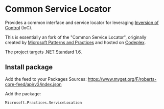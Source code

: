 # Common Service Locator

Provides a common interface and service locator for leveraging [Inversion of Control](https://en.wikipedia.org/wiki/Inversion_of_control) (IoC).

This is essentially an fork of the "Common Service Locator", originally created by [Microsoft Patterns and Practices](https://msdn.microsoft.com/en-us/library/ff921345.aspx) and hosted on [Codeplex](http://commonservicelocator.codeplex.com/).

The project targets [.NET Standard](https://github.com/dotnet/standard) 1.6.

## Install package

Add the feed to your Packages Sources: https://www.myget.org/F/roberts-core-feed/api/v3/index.json

Add the package:

```
Microsoft.Practices.ServiceLocation
```
